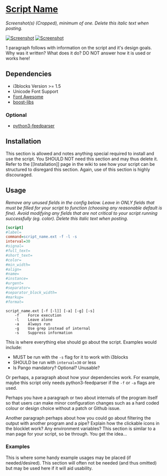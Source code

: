 # [Script Name](https://github.com/vivien/i3blocks-contrib/tree/master/script_name)

*Screenshot(s) (Cropped), minimum of one. Delete this italic text when posting.*

[![Screenshot](https://i.imgur.com/Ytxua6Z.png)](https://i.imgur.com/Ytxua6Z.png)
[![Screenshot](https://i.imgur.com/tWYjhOl.png)](https://i.imgur.com/tWYjhOl.png)

1 paragraph follows with information on the script and it's design goals. Why was it written? What does it do? DO NOT answer how it is used or works here!

## Dependencies

* i3blocks Version >= 1.5
* Unicode Font Support
* [Font Awesome](https://fortawesome.github.io/Font-Awesome/)
* [boost-libs](http://www.boost.org/)

### Optional

* [python3-feedparser](https://pypi.python.org/pypi/feedparser)

## Installation

This section is allowed and notes anything special required to install and use the script. You SHOULD NOT need this section and may thus delete it. Refer to the [[Installation]] page in the wiki to see how your script can be structured to disregard this section. Again, use of this section is highly discouraged.

## Usage

*Remove any unused fields in the config below. Leave in ONLY fields that must be filled for your script to function (choosing any reasonable default is fine). Avoid modifying any fields that are not critical to your script running successfully (eg. color). Delete this italic text when posting.*

```ini
[script]
#label=
command=script_name.ext -f -l -s
interval=30
#signal=
#full_text=
#short_text=
#color=
#min_width=
#align=
#name=
#instance=
#urgent=
#separator=
#separator_block_width=
#markup=
#format=
```

```
script_name.ext [-f [-l]] [-a] [-g] [-s]
    -f    Force execution
    -l    Leave alone
    -a    Always run
    -g    Use grep instead of internal
    -s    Suppress information
```

This is where everything else should go about the script. Examples would include:
* MUST be run with the `-s` flag for it to work with i3blocks
* SHOULD be run with `interval=30` or less
* Is Pango mandatory? Optional? Unusable?

Or perhaps, a paragraph about how your dependencies work. For example, maybe this script only needs python3-feedparser if the `-f` or `-a` flags are used.

Perhaps you have a paragraph or two about internals of the program itself so that users can make minor configuration changes such as a hard coded colour or design choice without a patch or Github issue.

Another paragraph perhaps about how you could go about filtering the output with another program and a pipe? Explain how the clickable icons in the blocklet work? Any environment variables? This section is similar to a man page for your script, so be through. You get the idea...

### Examples

This is where some handy example usages may be placed (if needed/desired). This section will often not be needed (and thus omitted) but may be used here if it will aid usability.
